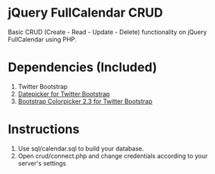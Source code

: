 jQuery FullCalendar CRUD
========================
Basic CRUD (Create - Read - Update - Delete) functionality on jQuery FullCalendar using PHP.

Dependencies (Included)
=======================
1. Twitter Bootstrap
2. <a href="https://github.com/Eonasdan/bootstrap-datetimepicker">Datepicker for Twitter Bootstrap</a>
3. <a href="https://github.com/mjolnic/bootstrap-colorpicker/">Bootstrap Colorpicker 2.3 for Twitter Bootstrap</a>

Instructions
============
1. Use sql/calendar.sql to build your database.
2. Open crud/connect.php and change credentials according to your server's settings

